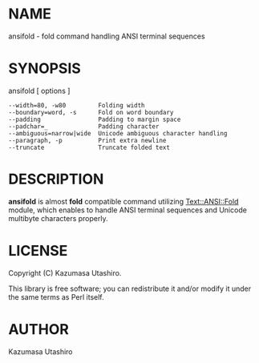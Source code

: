 # NAME

ansifold - fold command handling ANSI terminal sequences

# SYNOPSIS

ansifold \[ options \]

    --width=80, -w80         Folding width
    --boundary=word, -s      Fold on word boundary
    --padding                Padding to margin space
    --padchar=_              Padding character
    --ambiguous=narrow|wide  Unicode ambiguous character handling
    --paragraph, -p          Print extra newline
    --truncate               Truncate folded text

# DESCRIPTION

**ansifold** is almost **fold** compatible command utilizing
[Text::ANSI::Fold](https://metacpan.org/pod/Text::ANSI::Fold) module, which enables to handle ANSI terminal
sequences and Unicode multibyte characters properly.

# LICENSE

Copyright (C) Kazumasa Utashiro.

This library is free software; you can redistribute it and/or modify
it under the same terms as Perl itself.

# AUTHOR

Kazumasa Utashiro
